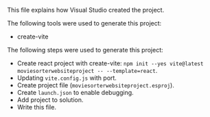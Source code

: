 This file explains how Visual Studio created the project.

The following tools were used to generate this project:
- create-vite

The following steps were used to generate this project:
- Create react project with create-vite: `npm init --yes vite@latest moviesorterwebsiteproject -- --template=react`.
- Updating `vite.config.js` with port.
- Create project file (`moviesorterwebsiteproject.esproj`).
- Create `launch.json` to enable debugging.
- Add project to solution.
- Write this file.
